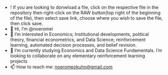 - ! If you are looking to donwload a file, click on the respective file in the repository then right-click on the RAW button(top right of the beginning of the file), then select save link, choose where you wish to save the file, then click save.
- 👋 Hi, I’m @noeromei
- 👀 I’m interested in Economics; Institutional developments, political theory, financial econometrics, and Data Science; reinforcement learning, automated decision processes, and belief revision. 
- 🌱 I’m currently studying Economics and Data Science Fundamentals. I’m looking to collaborate on any elementary reinforcement learning projects
- 📫 How to reach me: noeromeokuhn@gmail.com


